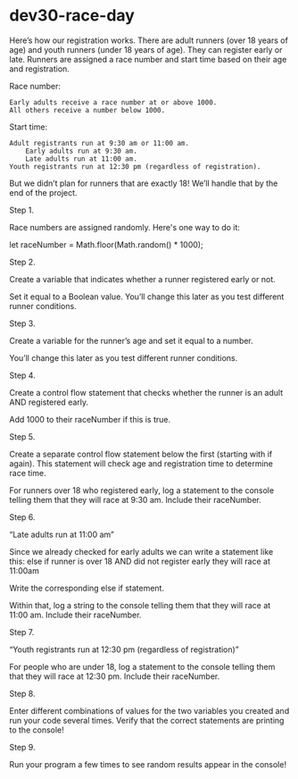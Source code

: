 # dev30-race-day

Here’s how our registration works. There are adult runners (over 18 years of age) and youth runners (under 18 years of age). They can register early or late. Runners are assigned a race number and start time based on their age and registration.

Race number:

    Early adults receive a race number at or above 1000.
    All others receive a number below 1000.

Start time:

    Adult registrants run at 9:30 am or 11:00 am.
        Early adults run at 9:30 am.
        Late adults run at 11:00 am.
    Youth registrants run at 12:30 pm (regardless of registration).

But we didn’t plan for runners that are exactly 18! We’ll handle that by the end of the project.

Step 1.

Race numbers are assigned randomly. Here's one way to do it:

let raceNumber = Math.floor(Math.random() * 1000);

Step 2.

Create a variable that indicates whether a runner registered early or not.

Set it equal to a Boolean value. You’ll change this later as you test different runner conditions.

Step 3.

Create a variable for the runner’s age and set it equal to a number.

You’ll change this later as you test different runner conditions.

Step 4.

Create a control flow statement that checks whether the runner is an adult AND registered early.

Add 1000 to their raceNumber if this is true.

Step 5.

Create a separate control flow statement below the first (starting with if again). This statement will check age and registration time to determine race time.

For runners over 18 who registered early, log a statement to the console telling them that they will race at 9:30 am. Include their raceNumber.

Step 6.

“Late adults run at 11:00 am”

Since we already checked for early adults we can write a statement like this: else if runner is over 18 AND did not register early they will race at 11:00am

Write the corresponding else if statement.

Within that, log a string to the console telling them that they will race at 11:00 am. Include their raceNumber.

Step 7.

“Youth registrants run at 12:30 pm (regardless of registration)”

For people who are under 18, log a statement to the console telling them that they will race at 12:30 pm. Include their raceNumber.

Step 8.

Enter different combinations of values for the two variables you created and run your code several times. Verify that the correct statements are printing to the console!

Step 9.

Run your program a few times to see random results appear in the console!
